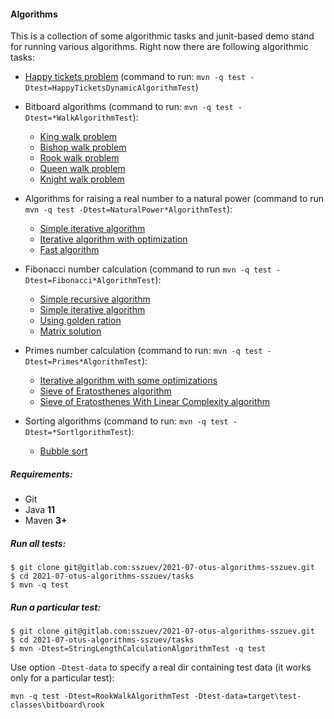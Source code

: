#### Algorithms

This is a collection of some algorithmic tasks and junit-based demo stand for running various algorithms.
Right now there are following algorithmic tasks:

- [Happy tickets problem](src/main/java/com/gitlab/sszuev/tasks/tickets/HappyTicketsDynamicAlgorithm.java) (command to
  run: `mvn -q test -Dtest=HappyTicketsDynamicAlgorithmTest`)
- Bitboard algorithms (command to run: `mvn -q test -Dtest=*WalkAlgorithmTest`):
  * [King walk problem](src/main/java/com/gitlab/sszuev/tasks/bitboard/KingWalkAlgorithm.java)
  * [Bishop walk problem](src/main/java/com/gitlab/sszuev/tasks/bitboard/BishopWalkAlgorithm.java)
  * [Rook walk problem](src/main/java/com/gitlab/sszuev/tasks/bitboard/RookWalkAlgorithm.java)
  * [Queen walk problem](src/main/java/com/gitlab/sszuev/tasks/bitboard/QueenWalkAlgorithm.java)
  * [Knight walk problem](src/main/java/com/gitlab/sszuev/tasks/bitboard/KnightWalkAlgorithm.java)

- Algorithms for raising a real number to a natural power (command to
  run `mvn -q test -Dtest=NaturalPower*AlgorithmTest`):
  * [Simple iterative algorithm](src/main/java/com/gitlab/sszuev/tasks/algebraic/power/NaturalPowerSimpleIterativeAlgorithm.java)
  * [Iterative algorithm with optimization](src/main/java/com/gitlab/sszuev/tasks/algebraic/power/NaturalPowerOptimizedIterativeAlgorithm.java)
  * [Fast algorithm](src/main/java/com/gitlab/sszuev/tasks/algebraic/power/NaturalPowerFastAlgorithm.java)

- Fibonacci number calculation (command to run `mvn -q test -Dtest=Fibonacci*AlgorithmTest`):
  * [Simple recursive algorithm](src/main/java/com/gitlab/sszuev/tasks/algebraic/fibonacci/FibonacciRecursiveAlgorithm.java)
  * [Simple iterative algorithm](src/main/java/com/gitlab/sszuev/tasks/algebraic/fibonacci/FibonacciIterativeAlgorithm.java)
  * [Using golden ration](src/main/java/com/gitlab/sszuev/tasks/algebraic/fibonacci/FibonacciGoldenRationAlgorithm.java)
  * [Matrix solution](src/main/java/com/gitlab/sszuev/tasks/algebraic/fibonacci/FibonacciMatrixAlgorithm.java)

- Primes number calculation (command to run: `mvn -q test -Dtest=Primes*AlgorithmTest`):
  * [Iterative algorithm with some optimizations](src/main/java/com/gitlab/sszuev/tasks/algebraic/primes/PrimesOptimizedIterativeAlgorithm.java)
  * [Sieve of Eratosthenes algorithm](src/main/java/com/gitlab/sszuev/tasks/algebraic/primes/PrimesSieveOfEratosthenesAlgorithm.java)
  * [Sieve of Eratosthenes With Linear Complexity algorithm](src/main/java/com/gitlab/sszuev/tasks/algebraic/primes/PrimesSieveOfEratosthenesLinearTimeAlgorithm.java)

  
- Sorting algorithms (command to run: `mvn -q test -Dtest=*SortlgorithmTest`):
  * [Bubble sort](src/main/java/com/gitlab/sszuev/tasks/sorting/BubbleSortAlgorithm.java)
  
##### Requirements:

- Git
- Java **11**
- Maven **3+**

##### Run all tests:

```
$ git clone git@gitlab.com:sszuev/2021-07-otus-algorithms-sszuev.git
$ cd 2021-07-otus-algorithms-sszuev/tasks
$ mvn -q test
```

##### Run a particular test:

```
$ git clone git@gitlab.com:sszuev/2021-07-otus-algorithms-sszuev.git
$ cd 2021-07-otus-algorithms-sszuev/tasks
$ mvn -Dtest=StringLengthCalculationAlgorithmTest -q test
```

Use option `-Dtest-data` to specify a real dir containing test data (it works only for a particular test):

```
mvn -q test -Dtest=RookWalkAlgorithmTest -Dtest-data=target\test-classes\bitboard\rook
``` 
